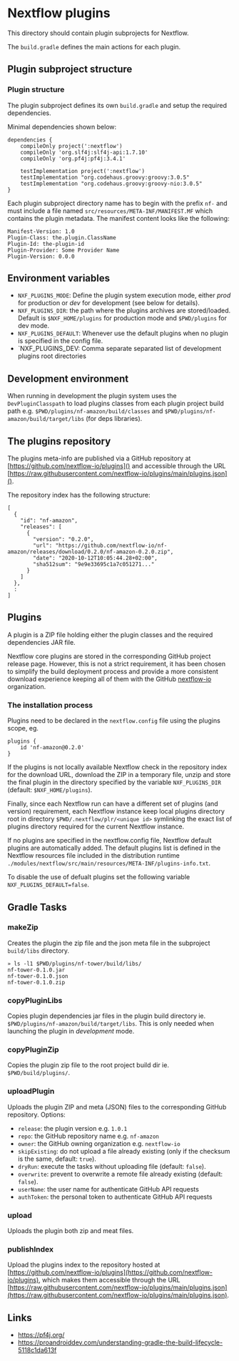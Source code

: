 # Nextflow plugins

This directory should contain plugin subprojects for Nextflow. 

The `build.gradle` defines the main actions for each plugin.

## Plugin subproject structure 
 
### Plugin structure 

The plugin subproject defines its own `build.gradle` and setup the required dependencies. 

Minimal dependencies shown below: 

``` 
dependencies {
    compileOnly project(':nextflow')
    compileOnly 'org.slf4j:slf4j-api:1.7.10'
    compileOnly 'org.pf4j:pf4j:3.4.1'

    testImplementation project(':nextflow')
    testImplementation "org.codehaus.groovy:groovy:3.0.5"
    testImplementation "org.codehaus.groovy:groovy-nio:3.0.5"
}
``` 

Each plugin subproject directory name has to begin with the prefix `nf-` and must include 
a file named `src/resources/META-INF/MANIFEST.MF` which contains the plugin metadata. 
The manifest content looks like the following:

```
Manifest-Version: 1.0
Plugin-Class: the.plugin.ClassName
Plugin-Id: the-plugin-id
Plugin-Provider: Some Provider Name
Plugin-Version: 0.0.0
```   
  
## Environment variables 

* `NXF_PLUGINS_MODE`: Define the plugin system execution mode, either *prod* for production or *dev* for development
  (see below for details).  
* `NXF_PLUGINS_DIR`: the path where the plugins archives are stored/loaded. Default is `$NXF_HOME/plugins` for 
  production mode and `$PWD/plugins` for dev mode. 
* `NXF_PLUGINS_DEFAULT`: Whenever use the default plugins when no plugin is specified in the config file.   
* `NXF_PLUGINS_DEV: Comma separate separated list of development plugins root directories

## Development environment

When running in development the plugin system uses the `DevPluginClasspath` to load plugins classes 
from each plugin project build path e.g. `$PWD/plugins/nf-amazon/build/classes` and 
`$PWD/plugins/nf-amazon/build/target/libs` (for deps libraries).    


## The plugins repository 

The plugins meta-info are published via a GitHub repository at [https://github.com/nextflow-io/plugins]()
and accessible through the URL [https://raw.githubusercontent.com/nextflow-io/plugins/main/plugins.json]().

The repository index has the following structure: 

```
[
  {
    "id": "nf-amazon",
    "releases": [
      {
        "version": "0.2.0",
        "url": "https://github.com/nextflow-io/nf-amazon/releases/download/0.2.0/nf-amazon-0.2.0.zip",
        "date": "2020-10-12T10:05:44.28+02:00",
        "sha512sum": "9e9e33695c1a7c051271..."
      }
    ]
  },
  :
]
```     


## Plugins 

A plugin is a ZIP file holding either the plugin classes and the required dependencies JAR file.  

Nextflow core plugins are stored in the corresponding GitHub project release page. However, this is not a
strict requirement, it has been chosen to simplify the build deployment process and provide a more consistent 
download experience keeping all of them with the GitHub [nextflow-io](https://github.com/nextflow-io) organization.   

### The installation process 

Plugins need to be declared in the `nextflow.config` file using the plugins scope, eg. 

```
plugins {
    id 'nf-amazon@0.2.0'
}
```     

If the plugins is not locally available Nextflow check in the repository index for the download URL, 
download the ZIP in a temporary file, unzip and store the final plugin in the directory specified by the 
variable `NXF_PLUGINS_DIR` (default: `$NXF_HOME/plugins`). 

Finally, since each Nextflow run can have a different set of plugins (and version) requirement, each Nextflow 
instance keep local plugins directory root in directory `$PWD/.nextflow/plr/<unique id>` symlinking the exact list 
of plugins directory required for the current Nextflow instance.

If no plugins are specified in the nextflow.config file, Nextflow default plugins are automatically added. 
The default plugins list is defined in the Nextflow resources file included in the distribution runtime 
`./modules/nextflow/src/main/resources/META-INF/plugins-info.txt`. 

To disable the use of defualt plugins set the following variable `NXF_PLUGINS_DEFAULT=false`.

## Gradle Tasks 

### makeZip
    
Creates the plugin the zip file and the json meta file in the
subproject `build/libs` directory.

```
» ls -l1 $PWD/plugins/nf-tower/build/libs/
nf-tower-0.1.0.jar
nf-tower-0.1.0.json
nf-tower-0.1.0.zip
```               

### copyPluginLibs

Copies plugin dependencies jar files in the plugin build directory ie. `$PWD/plugins/nf-amazon/build/target/libs`. 
This is only needed when launching the plugin in *development* mode. 

### copyPluginZip

Copies the plugin zip file to the root project build dir ie. `$PWD/build/plugins/`.

### uploadPlugin

Uploads the plugin ZIP and meta (JSON) files to the corresponding GitHub repository. Options: 

* `release`: the plugin version e.g. `1.0.1`
* `repo`: the GitHub repository name e.g. `nf-amazon`
* `owner`: the GitHub owning organization e.g. `nextflow-io`
* `skipExisting`: do not upload a file already existing (only if the checksum is the same, default: `true`). 
* `dryRun`: execute the tasks without uploading file (default: `false`).
* `overwrite`: prevent to overwrite a remote file already existing (default: `false`).
* `userName`: the user name for authenticate GitHub API requests
* `authToken`: the personal token to authenticate GitHub API requests  

### upload

Uploads the plugin both zip and meat files. 

### publishIndex

Upload the plugins index to the repository hosted at [https://github.com/nextflow-io/plugins](https://github.com/nextflow-io/plugins), which makes 
them accessible through the URL [https://raw.githubusercontent.com/nextflow-io/plugins/main/plugins.json](https://raw.githubusercontent.com/nextflow-io/plugins/main/plugins.json). 


## Links 

* https://pf4j.org/
* https://proandroiddev.com/understanding-gradle-the-build-lifecycle-5118c1da613f
